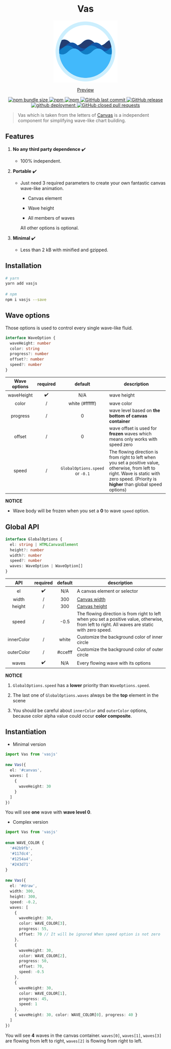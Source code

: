 <h1 align="center">Vas</h1>

<p align="center">
  <img align="center" src="./config/preview.gif">
</p>

<p align="center">
  <a href="https://lbwa.github.io/vas.js">Preview</a>
</p>

<p align="center">
  <a href="https://lbwa.github.io/vas.js">
    <img src="https://img.shields.io/bundlephobia/minzip/vasjs.svg?style=flat-square" alt="npm bundle size"/>
  </a>
  <a href="https://www.npmjs.com/package/vasjs">
    <img src="https://img.shields.io/npm/dt/vasjs.svg?style=flat-square" alt="npm"/>
  </a>
  <a href="https://www.npmjs.com/package/vasjs">
    <img alt="npm" src="https://img.shields.io/npm/v/vasjs.svg?logo=npm&style=flat-square">
  </a>
  <a href="https://lbwa.github.io/vas.js">
    <img alt="GitHub last commit" src="https://img.shields.io/github/last-commit/lbwa/vas.js.svg?style=flat-square">
  </a>
  <a href="https://github.com/lbwa/vas.js/releases">
    <img alt="GitHub release" src="https://img.shields.io/github/release/lbwa/vas.js.svg?logo=github&style=flat-square">
  </a>
  <a href="https://lbwa.github.io/vas.js">
    <img src="https://img.shields.io/website/https/lbwa.github.io/vas.js.svg?logo=github&style=flat-square&up_message=online" alt="github deployment"/>
  </a>
  <a href="https://github.com/lbwa/vas.js/pulls?q=is%3Apr+is%3Aclosed">
    <img alt="GitHub closed pull requests" src="https://img.shields.io/github/issues-pr-closed/lbwa/vas.js.svg?logo=github&style=flat-square">
  </a>
</p>

> Vas which is taken from the letters of [Canvas](https://developer.mozilla.org/en-US/docs/Web/API/Canvas_API) is a independent component for simplifying wave-like chart building.

## Features

1. **No any third party dependence** ✔️

   - 100% independent.

1. **Portable** ✔️

   - Just need 3 required parameters to create your own fantastic canvas wave-like animation.

     - Canvas element

     - Wave height

     - All members of waves

     All other options is optional.

1. **Minimal** ✔️
   - Less than 2 kB with minified and gzipped.

## Installation

```bash
# yarn
yarn add vasjs

# npm
npm i vasjs --save
```

## Wave options

Those options is used to control every single wave-like fluid.

```ts
interface WaveOption {
  waveHeight: number
  color: string
  progress?: number
  offset?: number
  speed?: number
}
```

| Wave options | required |             default             | description                                                                                                                                                                                  |
| :----------: | :------: | :-----------------------------: | -------------------------------------------------------------------------------------------------------------------------------------------------------------------------------------------- |
|  waveHeight  |    ✔️    |               N/A               | wave height                                                                                                                                                                                  |
|    color     |    /     |         white (#ffffff)         | wave color                                                                                                                                                                                   |
|   progress   |    /     |                0                | wave level based on **the bottom of canvas container**                                                                                                                                       |
|    offset    |    /     |                0                | wave offset is used for **frozen** waves which means only works with speed zero                                                                                                              |
|    speed     |    /     | `GlobalOptions.speed` or `-0.1` | The flowing direction is from right to left when you set a positive value, otherwise, from left to right. Wave is static with zero speed. (Priority is **higher** than global speed options) |

**NOTICE**

- Wave body will be frozen when you set a **0** to wave `speed` option.

## Global API

```ts
interface GlobalOptions {
  el: string | HTMLCanvasElement
  height?: number
  width?: number
  speed?: number
  waves: WaveOption | WaveOption[]
}
```

|    API     | required | default | description                                                                                                                                     |
| :--------: | :------: | :-----: | ----------------------------------------------------------------------------------------------------------------------------------------------- |
|     el     |    ✔️    |   N/A   | A canvas element or selector                                                                                                                    |
|   width    |    /     |   300   | [Canvas width][canvas width]                                                                                                                    |
|   height   |    /     |   300   | [Canvas height][canvas height]                                                                                                                  |
|   speed    |    /     |  -0.5   | The flowing direction is from right to left when you set a positive value, otherwise, from left to right. All waves are static with zero speed. |
| innerColor |    /     |  white  | Customize the background color of inner circle                                                                                                  |
| outerColor |    /     | #ccefff | Customize the background color of outer circle                                                                                                  |
|   waves    |    ✔️    |   N/A   | Every flowing wave with its options                                                                                                             |

[canvas width]: https://developer.mozilla.org/en-US/docs/Web/API/HTMLCanvasElement/width
[canvas height]: https://developer.mozilla.org/en-US/docs/Web/API/HTMLCanvasElement/height

**NOTICE**

1. `GlobalOptions.speed` has a **lower** priority than `WaveOptions.speed`.

1. The last one of `GlobalOptions.waves` always be the **top** element in the scene

1. You should be careful about `innerColor` and `outerColor` options, because color alpha value could occur **color composite**.

## Instantiation

- Minimal version

```ts
import Vas from 'vasjs'

new Vas({
  el: '#canvas',
  waves: [
    {
      waveHeight: 30
    }
  ]
})
```

You will see **one** wave with **wave level 0**.

- Complex version

```ts
import Vas from 'vasjs'

enum WAVE_COLOR {
  '#42b9fb',
  '#117dc4',
  '#1254a4',
  '#243d71'
}

new Vas({
  el: '#draw',
  width: 300,
  height: 300,
  speed: -0.2,
  waves: [
    {
      waveHeight: 30,
      color: WAVE_COLOR[3],
      progress: 55,
      offset: 70 // It will be ignored When speed option is not zero
    },
    {
      waveHeight: 30,
      color: WAVE_COLOR[2],
      progress: 50,
      offset: 70,
      speed: -0.5
    },
    {
      waveHeight: 30,
      color: WAVE_COLOR[1],
      progress: 45,
      speed: 1
    },
    { waveHeight: 30, color: WAVE_COLOR[0], progress: 40 }
  ]
})
```

You will see **4** waves in the canvas container. `waves[0]`, `waves[1]`, `waves[3]` are flowing from left to right, `waves[2]` is flowing from right to left.
